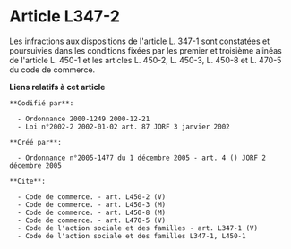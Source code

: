 # Article L347-2

Les infractions aux dispositions de l'article L. 347-1 sont constatées et poursuivies dans les conditions fixées par les
premier et troisième alinéas de l'article L. 450-1 et les articles L. 450-2, L. 450-3, L. 450-8 et L. 470-5 du code de
commerce.

**Liens relatifs à cet article**

	**Codifié par**:

	  - Ordonnance 2000-1249 2000-12-21
	  - Loi n°2002-2 2002-01-02 art. 87 JORF 3 janvier 2002

	**Créé par**:

	  - Ordonnance n°2005-1477 du 1 décembre 2005 - art. 4 () JORF 2 décembre 2005

	**Cite**:

	  - Code de commerce. - art. L450-2 (V)
	  - Code de commerce. - art. L450-3 (M)
	  - Code de commerce. - art. L450-8 (M)
	  - Code de commerce. - art. L470-5 (V)
	  - Code de l'action sociale et des familles - art. L347-1 (V)
	  - Code de l'action sociale et des familles L347-1, L450-1
